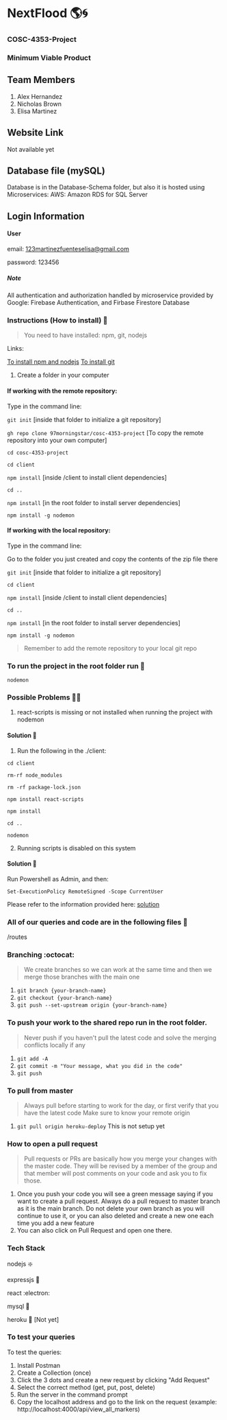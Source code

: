 # NextFlood :earth_americas::cyclone: 
### COSC-4353-Project 
### Minimum Viable Product

## Team Members

1. Alex Hernandez
2. Nicholas Brown
3. Elisa Martinez

## Website Link

Not available yet

## Database file (mySQL)

Database is in the Database-Schema folder, but also it is hosted using Microservices: AWS: Amazon RDS for SQL Server

## Login Information

#### User

email: 123martinezfuenteselisa@gmail.com

password: 123456

##### Note
All authentication and authorization handled by microservice provided by Google: Firebase Authentication, and Firbase Firestore Database

### Instructions (How to install) :receipt:
> You need to have installed: npm, git, nodejs

Links:

[To install npm and nodejs](https://nodejs.org/en/)
[To install git](https://git-scm.com/downloads)

1. Create a folder in your computer

#### If working with the remote repository:

Type in the command line:

`git init` [inside that folder to initialize a git repository]

`gh repo clone 97morningstar/cosc-4353-project` [To copy the remote repository into your own computer]

`cd cosc-4353-project`

`cd client`

`npm install` [inside /client to install client dependencies]

`cd ..`

`npm install` [in the root folder to install server dependencies]

`npm install -g nodemon`


#### If working with the local repository:

Type in the command line:

Go to the folder you just created and copy the contents of the zip file there

`git init` [inside that folder to initialize a git repository]

`cd client`

`npm install` [inside /client to install client dependencies]

`cd ..`

`npm install` [in the root folder to install server dependencies]

`npm install -g nodemon`

> Remember to add the remote repository to your local git repo

### To run the project in the root folder run :runner:
`nodemon`

### Possible Problems :massage_man:
1. react-scripts is missing or not installed when running the project with nodemon

#### Solution :pill:

1. Run the following in the ./client:

`cd client`

`rm-rf node_modules`

`rm -rf package-lock.json`

`npm install react-scripts`

`npm install`

`cd ..`

`nodemon `

2. Running scripts is disabled on this system

#### Solution :pill:

Run Powershell as Admin, and then:

`Set-ExecutionPolicy RemoteSigned -Scope CurrentUser`

Please refer to the information provided here: [solution](https://stackoverflow.com/questions/63423584/how-to-fix-error-nodemon-ps1-cannot-be-loaded-because-running-scripts-is-disabl)

### All of our queries and code are in the following files :hammer:
/routes

### Branching :octocat:

> We create branches so we can work at the same time and then we merge those branches with the main one

1. `git branch {your-branch-name}`
2. `git checkout {your-branch-name}`
3. `git push --set-upstream origin {your-branch-name}`

### To push your work to the shared repo run in the root folder. 

> Never push if you haven't pull the latest code and solve the merging conflicts locally if any

1. `git add -A`
2. `git commit -m "Your message, what you did in the code"`
3. `git push`

### To pull from master

> Always pull before starting to work for the day, or first verify that you have the latest code
> Make sure to know your remote origin

1. `git pull origin heroku-deploy` This is not setup yet

### How to open a pull request

> Pull requests or PRs are basically how you merge your changes with the master code. They will be revised by a member of the group and that member will post comments on your code and ask you to fix those.

1. Once you push your code you will see a green message saying if you want to create a pull request. Always do a pull request to master branch as it is the main branch. Do not delete your own branch as you will continue to use it, or you can also deleted and create a new one each time you add a new feature
2. You can also click on Pull Request and open one there.

### Tech Stack

nodejs :sparkle:

expressjs :steam_locomotive:

react :electron:

mysql :key:

heroku :rocket: [Not yet]

### To test your queries

To test the queries:

1. Install Postman
2. Create a Collection (once)
3. Click the 3 dots and create a new request by clicking "Add Request"
4. Select the correct method (get, put, post, delete)
5. Run the server in the command prompt
6. Copy the localhost address and go to the link on the request (example: http://localhost:4000/api/view_all_markers)
